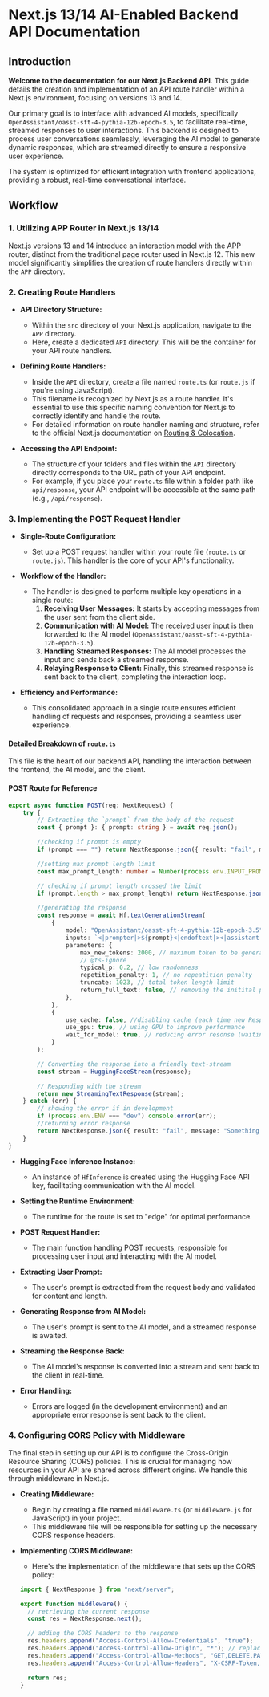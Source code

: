 # Next.js 13/14 AI-Enabled Backend API Documentation

## Introduction

**Welcome to the documentation for our Next.js Backend API**. This guide details the creation and implementation of an API route handler within a Next.js environment, focusing on versions 13 and 14.

Our primary goal is to interface with advanced AI models, specifically `OpenAssistant/oasst-sft-4-pythia-12b-epoch-3.5`, to facilitate real-time, streamed responses to user interactions. This backend is designed to process user conversations seamlessly, leveraging the AI model to generate dynamic responses, which are streamed directly to ensure a responsive user experience.

The system is optimized for efficient integration with frontend applications, providing a robust, real-time conversational interface.

## Workflow

### 1. Utilizing APP Router in Next.js 13/14

Next.js versions 13 and 14 introduce an interaction model with the APP router, distinct from the traditional page router used in Next.js 12. This new model significantly simplifies the creation of route handlers directly within the `APP` directory.

### 2. Creating Route Handlers

- **API Directory Structure:**

  - Within the `src` directory of your Next.js application, navigate to the `APP` directory.
  - Here, create a dedicated `API` directory. This will be the container for your API route handlers.

- **Defining Route Handlers:**

  - Inside the `API` directory, create a file named `route.ts` (or `route.js` if you're using JavaScript).
  - This filename is recognized by Next.js as a route handler. It's essential to use this specific naming convention for Next.js to correctly identify and handle the route.
  - For detailed information on route handler naming and structure, refer to the official Next.js documentation on [Routing & Colocation](https://nextjs.org/docs/app/building-your-application/routing#colocation).

- **Accessing the API Endpoint:**
  - The structure of your folders and files within the `API` directory directly corresponds to the URL path of your API endpoint.
  - For example, if you place your `route.ts` file within a folder path like `api/response`, your API endpoint will be accessible at the same path (e.g., `/api/response`).

### 3. Implementing the POST Request Handler

- **Single-Route Configuration:**
  - Set up a POST request handler within your route file (`route.ts` or `route.js`). This handler is the core of your API's functionality.
- **Workflow of the Handler:**

  - The handler is designed to perform multiple key operations in a single route:
    1. **Receiving User Messages:** It starts by accepting messages from the user sent from the client side.
    2. **Communication with AI Model:** The received user input is then forwarded to the AI model (`OpenAssistant/oasst-sft-4-pythia-12b-epoch-3.5`).
    3. **Handling Streamed Responses:** The AI model processes the input and sends back a streamed response.
    4. **Relaying Response to Client:** Finally, this streamed response is sent back to the client, completing the interaction loop.

- **Efficiency and Performance:**
  - This consolidated approach in a single route ensures efficient handling of requests and responses, providing a seamless user experience.

#### Detailed Breakdown of `route.ts`

This file is the heart of our backend API, handling the interaction between the frontend, the AI model, and the client.

#### POST Route for Reference

```typescript
export async function POST(req: NextRequest) {
	try {
		// Extracting the `prompt` from the body of the request
		const { prompt }: { prompt: string } = await req.json();

		//checking if prompt is empty
		if (prompt === "") return NextResponse.json({ result: "fail", message: "Please enter your message" }, { status: 400 });

		//setting max prompt length limit
		const max_prompt_length: number = Number(process.env.INPUT_PROMPT_LENGTH);

		// checking if prompt length crossed the limit
		if (prompt.length > max_prompt_length) return NextResponse.json({ result: "fail", message: `Message too long ! Please keep it under ${String(max_prompt_length)} characters` });

		//generating the response
		const response = await Hf.textGenerationStream(
			{
				model: "OpenAssistant/oasst-sft-4-pythia-12b-epoch-3.5",
				inputs: `<|prompter|>${prompt}<|endoftext|><|assistant|>`,
				parameters: {
					max_new_tokens: 2000, // maximum token to be generated by A.I.
					// @ts-ignore
					typical_p: 0.2, // low randomness
					repetition_penalty: 1, // no repeatition penalty
					truncate: 1023, // total token length limit
					return_full_text: false, // removing the initital prompt (not working in this model)
				},
			},
			{
				use_cache: false, //disabling cache (each time new Response)
				use_gpu: true, // using GPU to improve performance
				wait_for_model: true, // reducing error resonse (waiting for the model to respond)
			}
		);

		// Converting the response into a friendly text-stream
		const stream = HuggingFaceStream(response);

		// Responding with the stream
		return new StreamingTextResponse(stream);
	} catch (err) {
		// showing the error if in development
		if (process.env.ENV === "dev") console.error(err);
		//returning error response
		return NextResponse.json({ result: "fail", message: "Something went wrong while generating the response" }, { status: 500 });
	}
}
```

- **Hugging Face Inference Instance:**

  - An instance of `HfInference` is created using the Hugging Face API key, facilitating communication with the AI model.

- **Setting the Runtime Environment:**

  - The runtime for the route is set to "edge" for optimal performance.

- **POST Request Handler:**

  - The main function handling POST requests, responsible for processing user input and interacting with the AI model.

- **Extracting User Prompt:**

  - The user's prompt is extracted from the request body and validated for content and length.

- **Generating Response from AI Model:**

  - The user's prompt is sent to the AI model, and a streamed response is awaited.

- **Streaming the Response Back:**

  - The AI model's response is converted into a stream and sent back to the client in real-time.

- **Error Handling:**
  - Errors are logged (in the development environment) and an appropriate error response is sent back to the client.

### 4. Configuring CORS Policy with Middleware

The final step in setting up our API is to configure the Cross-Origin Resource Sharing (CORS) policies. This is crucial for managing how resources in your API are shared across different origins. We handle this through middleware in Next.js.

- **Creating Middleware:**

  - Begin by creating a file named `middleware.ts` (or `middleware.js` for JavaScript) in your project.
  - This middleware file will be responsible for setting up the necessary CORS response headers.

- **Implementing CORS Middleware:**

  - Here's the implementation of the middleware that sets up the CORS policy:

  ```typescript
  import { NextResponse } from "next/server";

  export function middleware() {
  	// retrieving the current response
  	const res = NextResponse.next();

  	// adding the CORS headers to the response
  	res.headers.append("Access-Control-Allow-Credentials", "true");
  	res.headers.append("Access-Control-Allow-Origin", "*"); // replace this with your actual origin in production
  	res.headers.append("Access-Control-Allow-Methods", "GET,DELETE,PATCH,POST,PUT");
  	res.headers.append("Access-Control-Allow-Headers", "X-CSRF-Token, X-Requested-With, Accept, Accept-Version, Content-Length, Content-MD5, Content-Type, Date, X-Api-Version");

  	return res;
  }
  ```
